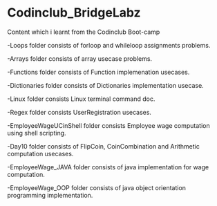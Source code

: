 # Codinclub_BridgeLabz

Content which i learnt from the Codinclub Boot-camp  

-Loops folder consists of forloop and whileloop assignments problems.

-Arrays folder consists of array usecase problems.

-Functions folder consists of Function implemenation usecases.

-Dictionaries folder consists of Dictionaries implementation usecase. 

-Linux folder consists Linux terminal command doc.

-Regex folder consists UserRegistration usecases.

-EmployeeWageUCinShell folder consists Employee wage computation using shell scripting.

-Day10 folder consists of FlipCoin, CoinCombination and Arithmetic computation usecases.

-EmployeeWage_JAVA folder consists of java implementation for wage computation.

-EmployeeWage_OOP folder consists of java object orientation programming implementation.
